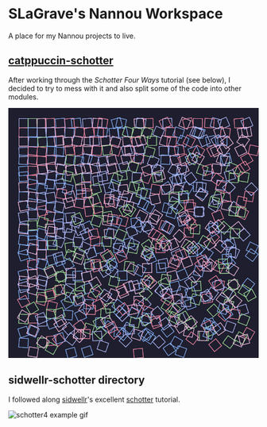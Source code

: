 # SLaGrave's Nannou Workspace

A place for my Nannou projects to live.

## [catppuccin-schotter](./catppuccin-schotter/)

After working through the *Schotter Four Ways* tutorial (see below), I decided to try to mess with it and also split some of the code into other modules.

![example image](./images/catppuccin-schotter.png)

## sidwellr-schotter directory

I followed along [sidwellr](https://github.com/sidwellr)'s excellent [schotter](https://github.com/sidwellr/schotter) tutorial.

![schotter4 example gif](./images/Schotter4.gif)
